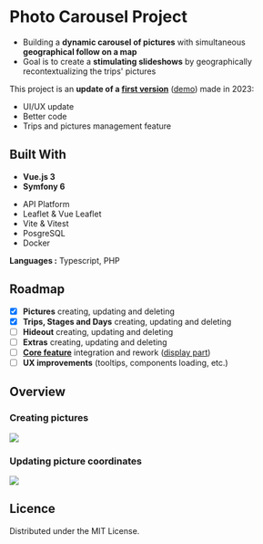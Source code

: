 
# Photo Carousel Project
- Building a **dynamic carousel of pictures** with simultaneous **geographical follow on a map** 
- Goal is to create a **stimulating slideshows** by geographically recontextualizing the trips' pictures

This project is an **update of a [first version](https://github.com/Teshoo/photos-carousel-project-v1)** ([demo](https://cdn.discordapp.com/attachments/1289630601116123216/1289654116565647520/demo-projet-v1.gif?ex=66f99b7e&is=66f849fe&hm=93ed0afb7e6c85f7c306eb60da5dbcf0a84d4acb3a863fc50aa67a519761e528&)) made in 2023:
- UI/UX update
- Better code
- Trips and pictures management feature
## Built With
* **Vue.js 3**
* **Symfony 6**


- API Platform
- Leaflet & Vue Leaflet
- Vite & Vitest
- PosgreSQL
- Docker

**Languages :** Typescript, PHP 
## Roadmap

- [x]  **Pictures** creating, updating and deleting
- [x]  **Trips, Stages and Days** creating, updating and deleting
- [ ]  **Hideout** creating, updating and deleting
- [ ]  **Extras** creating, updating and deleting
- [ ]  [**Core feature**](https://github.com/Teshoo/photos-carousel-project-v1) integration and rework ([display part](https://i.ibb.co/LSR1P8m/demo-projet-v1.gif))
- [ ]  **UX improvements**  (tooltips, components loading, etc.)
## Overview

### Creating pictures

![](https://i.ibb.co/L51hTQ6/demo-create.gif)

### Updating picture coordinates

![](https://i.ibb.co/0JjBWD7/demo-update-latlng.gif)

## Licence
Distributed under the MIT License.
